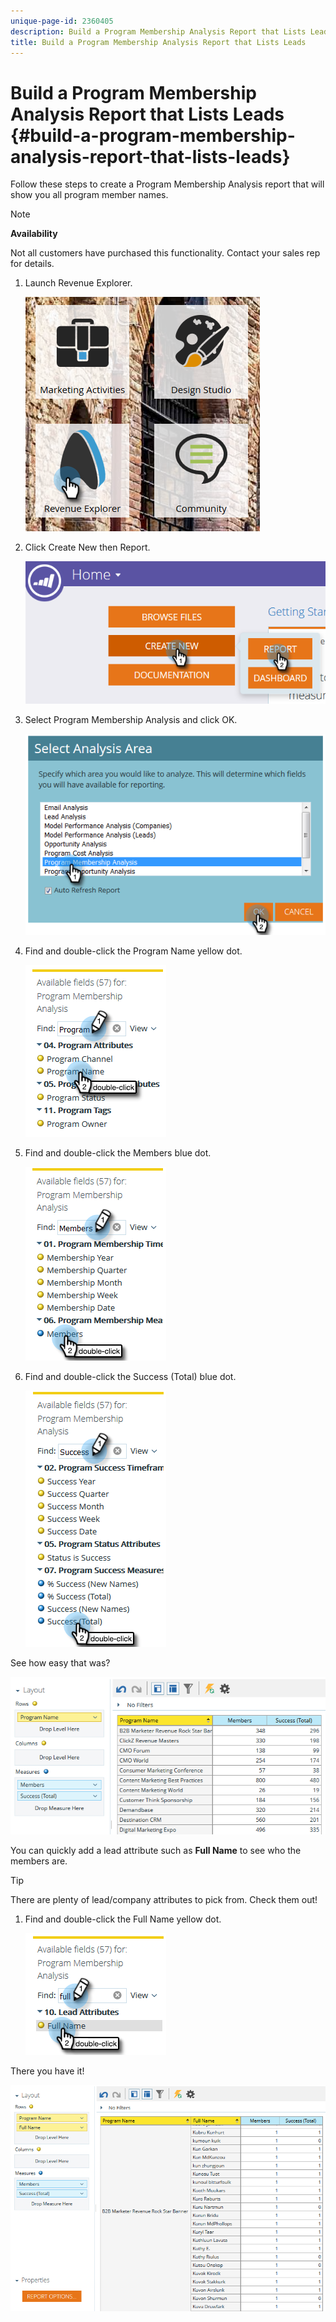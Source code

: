```yaml
---
unique-page-id: 2360405
description: Build a Program Membership Analysis Report that Lists Leads - Marketo Docs - Product Documentation
title: Build a Program Membership Analysis Report that Lists Leads
---
```


# Build a Program Membership Analysis Report that Lists Leads {#build-a-program-membership-analysis-report-that-lists-leads}

Follow these steps to create a Program Membership Analysis report that will show you all program member names.

>[!NOTE]
>
>**Availability**
>
>Not all customers have purchased this functionality. Contact your sales rep for details.

1. Launch Revenue Explorer.

   ![](assets/one.png)

1. Click Create New then Report.

   ![](assets/two.png)

1. Select Program Membership Analysis and click OK.

   ![](assets/three.png)

1. Find and double-click the Program Name yellow dot. 

   ![](assets/four.png)

1. Find and double-click the Members blue dot.

   ![](assets/five.png)

1. Find and double-click the Success (Total) blue dot.

   ![](assets/six.png)

See how easy that was?

![](assets/seven.png)

You can quickly add a lead attribute such as **Full Name** to see who the members are.

>[!TIP]
>
>There are plenty of lead/company attributes to pick from. Check them out!

1. Find and double-click the Full Name yellow dot.

   ![](assets/eight.png)

There you have it!

![](assets/nine.png)

